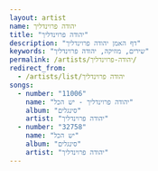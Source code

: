 ```yaml
---
layout: artist
name: יהודה פרוינדליך
title: "יהודה פרוינדליך"
description: "דף האמן יהודה פרוינדליך"
keywords: "שירים, מוזיקה, יהודה פרוינדליך"
permalink: /artists/יהודה-פרוינדליך/
redirect_from:
  - /artists/list/יהודה פרוינדליך
songs:
  - number: "11006"
    name: "יהודה פרוינדליך - יש הכל"
    album: "סינגלים"
    artist: "יהודה פרוינדליך"
  - number: "32758"
    name: "יש הכל"
    album: "סינגלים"
    artist: "יהודה פרוינדליך"
---
```

